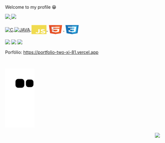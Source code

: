Welcome to my profile 😁
<br>

<div id="status">
  <a href="https://github.com/Echyley">
   <img height="180em" src="https://github-readme-stats.vercel.app/api/top-langs/?username=Echyley&layout=compact&langs_count=6&theme=tokyonight"/>
  <img height="180em" src="https://github-readme-stats.vercel.app/api?username=Echyley&show_icons=true&theme=tokyonight&include_all_commits=true&count_private=true"/>
</div>
  <br>
  
<div id="languages">
  <img align="center" alt="C" height="30" width="50" src="https://cdn.worldvectorlogo.com/logos/c-1.svg">
  <img align="center" alt="JAVA" height="30" width="50" src="https://cdn.worldvectorlogo.com/logos/java-4.svg">
  <img align="center" alt="Js" height="30" width="50" src="https://raw.githubusercontent.com/devicons/devicon/master/icons/javascript/javascript-plain.svg">
  <img align="center" alt="HTML" height="30" width="50" src="https://raw.githubusercontent.com/devicons/devicon/master/icons/html5/html5-original.svg">
  <img align="center" alt="CSS" height="30" width="50" src="https://raw.githubusercontent.com/devicons/devicon/master/icons/css3/css3-original.svg">
</div>
 <br>
 
<div id="socials"> 
  <a href="https://www.instagram.com/_echysan_/" target="_blank" rel="external"><img src="https://img.shields.io/badge/-Instagram-%23E4405F?style=for-the-badge&logo=instagram&logoColor=white" target="_blank" rel="external"></a>
  <a href="https://www.linkedin.com/in/amanda-rodrigues-da-silva-77a489234/" target="_blank"><img src="https://img.shields.io/badge/-LinkedIn-%230077B5?style=for-the-badge&logo=linkedin&logoColor=white" target="_blank"></a>
  <a href = "mailto:amandaxars@gmail.com"><img src="https://img.shields.io/badge/-Gmail-%23333?style=for-the-badge&logo=gmail&logoColor=white" target="_blank"></a>
  <p>Porfólio: <a href="https://portfolio-two-xi-81.vercel.app" target="-black" rel="external">https://portfolio-two-xi-81.vercel.app</a></p>
  <br>
  
  ![Snake animation](https://github.com/Echyley/Echyley/blob/output/github-contribution-grid-snake.svg)
</div>
  
  <div id="visitorCount" align="right" style="display: inline_block">
    
  ![](https://komarev.com/ghpvc/?username=Echyley&color=blue&style=for-the-badge&label=Visitor+count)
    
  <div style="display: inline_block">
  
  

